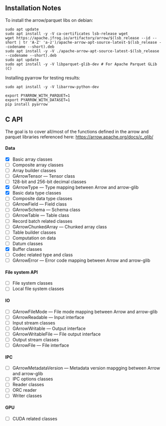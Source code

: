 ## Installation Notes
To install the arrow/parquet libs on debian:

```
sudo apt update
sudo apt install -y -V ca-certificates lsb-release wget
wget https://apache.jfrog.io/artifactory/arrow/$(lsb_release --id --short | tr 'A-Z' 'a-z')/apache-arrow-apt-source-latest-$(lsb_release --codename --short).deb
sudo apt install -y -V ./apache-arrow-apt-source-latest-$(lsb_release --codename --short).deb
sudo apt update
sudo apt install -y -V libparquet-glib-dev # For Apache Parquet GLib (C)
```

Installing pyarrow for testing results:

```
sudo apt install -y -V libarrow-python-dev

export PYARROW_WITH_PARQUET=1
export PYARROW_WITH_DATASET=1
pip install pyarrow
```

## C API
The goal is to cover all/most of the functions defined in the arrow
and parquet libraries referenced here: https://arrow.apache.org/docs/c_glib/

#### Data

- [x] Basic array classes
- [ ] Composite array classes
- [ ] Array builder classes
- [ ] GArrowTensor — Tensor class
- [ ] 128-bit and 256-bit decimal classes
- [x] GArrowType — Type mapping between Arrow and arrow-glib
- [x] Basic data type classes
- [ ] Composite data type classes
- [ ] GArrowField — Field class
- [ ] GArrowSchema — Schema class
- [ ] GArrowTable — Table class
- [ ] Record batch related classes
- [ ] GArrowChunkedArray — Chunked array class
- [ ] Table builder classes
- [ ] Computation on data
- [ ] Datum classes
- [x] Buffer classes
- [ ] Codec related type and class
- [ ] GArrowError — Error code mapping between Arrow and arrow-glib

#### File system API

- [ ] File system classes
- [ ] Local file system classes

#### IO

- [ ] GArrowFileMode — File mode mapping between Arrow and arrow-glib
- [ ] GArrowReadable — Input interface
- [ ] Input stream classes
- [ ] GArrowWritable — Output interface
- [ ] GArrowWritableFile — File output interface
- [ ] Output stream classes
- [ ] GArrowFile — File interface

#### IPC

- [ ] GArrowMetadataVersion — Metadata version mapgging between Arrow and arrow-glib
- [ ] IPC options classes
- [ ] Reader classes
- [ ] ORC reader
- [ ] Writer classes

#### GPU

- [ ] CUDA related classes